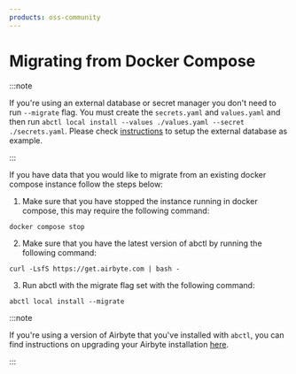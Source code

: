 ```yaml
---
products: oss-community
---
```


# Migrating from Docker Compose

<!-- This topic has been preserved from the original Quickstart guide, unchanged. It may be used later in rewritten deployment docs. -->

:::note

If you're using an external database or secret manager you don't need to run `--migrate` flag.
You must create the `secrets.yaml` and `values.yaml` and then run `abctl local install --values ./values.yaml --secret ./secrets.yaml`.
Please check [instructions](integrations/database.md) to setup the external database as example.

:::

If you have data that you would like to migrate from an existing docker compose instance follow the steps below:

1. Make sure that you have stopped the instance running in docker compose, this may require the following command:

```
docker compose stop
```

2. Make sure that you have the latest version of abctl by running the following command:

```
curl -LsfS https://get.airbyte.com | bash -
```

3. Run abctl with the migrate flag set with the following command:

```
abctl local install --migrate
```

:::note

If you're using a version of Airbyte that you've installed with `abctl`, you can find instructions on upgrading your Airbyte installation [here](../operator-guides/upgrading-airbyte.md#upgrading-with-abctl).

:::